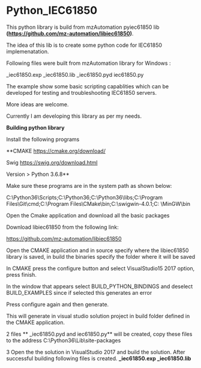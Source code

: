 # Python_IEC61850

This python library is build from mzAutomation pyiec61850 lib **(https://github.com/mz-automation/libiec61850)**.

The idea of this lib is to create some python code for IEC61850 implemenatation.


Following files were built from mzAutomation library for Windows :

_iec61850.exp
_iec61850.lib
_iec61850.pyd
iec61850.py

The example show some basic scripting capablities which can be developed for testing and troubleshooting IEC61850 servers.

More ideas are welcome.

Currently I am developing this library as per my needs.



**Building python library**
 
Install the following programs

**CMAKE https://cmake.org/download/

Swig https://swig.org/download.html 

Version > Python 3.6.8**

Make sure these programs are in the system path as shown below:

C:\Python36\Scripts;C:\Python36;C:\Python36\libs;C:\Program Files\Git\cmd;C:\Program Files\CMake\bin;C:\swigwin-4.0.1;C: \MinGW\bin

Open the Cmake application and download all the basic packages 

Download libiec61850 from the following link:

https://github.com/mz-automation/libiec61850

Open the CMAKE application and in source specify where the libiec61850 library is saved, in build the binaries specify the folder where it will be saved

In CMAKE press the configure button and select VisualStudio15 2017 option, press finish.

In the window that appears select BUILD_PYTHON_BINDINGS and deselect BUILD_EXAMPLES since if selected this generates an error

Press configure again and then generate.

This will generate in visual studio solution project in build folder defined in the CMAKE application.

2 files ** _iec61850.pyd and iec61850.py** will be created, copy these files to the address C:\Python36\Lib\site-packages

3 Open the the solution in VisualStudio 2017 and build the solution. After successful building following files is created.
**_iec61850.exp _iec61850.lib**
